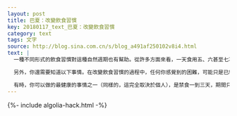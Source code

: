 ```yaml
---
layout: post
title: 巴夏：改變飲食習慣
key: 20180117_text_巴夏：改變飲食習慣
category: text
tags: 文字
source: http://blog.sina.com.cn/s/blog_a491af250102v8i4.html
text: |
  一種不同形式的飲食習慣對這種自然週期也有幫助。從許多方面來看，一天食用五、六甚至七次微量的小餐，要比兩、三次大餐更有利於身體的健康。這樣做，你只是在你的身體恰好需要喂養的時候喂養它，而不是一下子讓它吃很多，以至於它無法消化吸收。所以，也許每三個小時左右，吃一點點食物，喝一點水，會讓你感到更健康、更有精神。你可以調整時間間隔，只要你感到自然即可。

  另外，你還需要知道以下事情。在改變飲食習慣的過程中，任何你感覺到的困難，可能只是已經形成的習慣的結果。由於惰性的原因，習慣會讓你認為轉向更自然的自己存在著阻力。惰性，簡單地說，指你長時間做你正在做的事，以至於你形成了一種較難改變的習慣模式。因此，有時候，打破正常飲食和睡眠週期的最容易的方法之一，是短時間內完全打破這個週期，而不是慢慢來。

  有時，你可以做的最健康的事情之一（同樣的，這完全取決於個人），是禁食一到三天，期間只喝很清淡的液體。這可以清除你體內的廢物。它會讓你感到更加精力充沛。此後，你就可以進入一個更加自然的循環週期。同樣的，這些只是你們可以嘗試的建議，我們並沒有說你必須這樣做。
---
```


{%- include algolia-hack.html -%}
